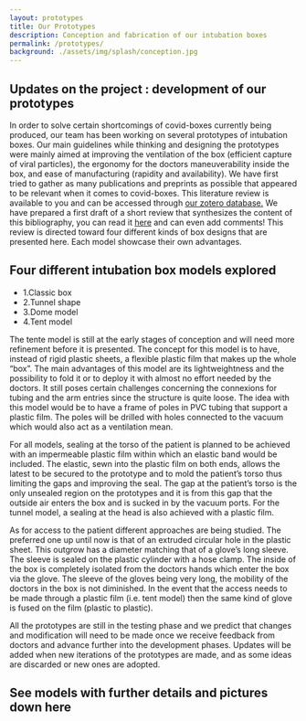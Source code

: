 ```yaml
---
layout: prototypes
title: Our Prototypes
description: Conception and fabrication of our intubation boxes
permalink: /prototypes/
background: ./assets/img/splash/conception.jpg
---
```


## Updates on the project : development of our prototypes

In order to solve certain shortcomings of covid-boxes currently being produced, our team has been working on several prototypes of intubation boxes. Our main guidelines while thinking and designing the prototypes were mainly aimed at improving the ventilation of the box (efficient capture of viral particles), the ergonomy for the doctors maneuverability inside the box, and ease of manufacturing (rapidity and availability). We have first tried to gather as many publications and preprints as possible that appeared to be relevant when it comes to covid-boxes. This literature review is available to you and can be accessed through 
[our zotero database.](https://www.zotero.org/groups/2499567/aerosolbox-public/library)
We have prepared a first draft of a short review that synthesizes the content of this bibliography, you can read it [here](https://docs.google.com/document/d/1-aWn8YKI-uvnVGg00FcT8AjDxAxyuqD3D3u4QniGg_g/edit?usp=sharing) and can even add comments!
This review is directed toward four different kinds of box designs that are presented here. Each model showcase their own advantages.

## Four different intubation box models explored

* 1.Classic box	
* 2.Tunnel shape
* 3.Dome model
* 4.Tent model

The tente model is still at the early stages of conception and will need more refinement before it is presented. The concept for this model is to have, instead of rigid plastic sheets, a flexible plastic film that makes up the whole “box”. The main advantages of this model are its lightweightness and the possibility to fold it or to deploy it with almost no effort needed by the doctors. It still poses certain challenges concerning the connexions for tubing and the arm entries since the structure is quite loose. The idea with this model would be to have a frame of poles in PVC tubing that support a plastic film. The poles will be drilled with holes connected to the vacuum which would also act as a ventilation mean.

For all models, sealing at the torso of the patient is planned to be achieved with an impermeable plastic film within which an elastic band would be included. The elastic, sewn into the plastic film on both ends, allows the latest to be secured to the prototype and to mold the patient’s torso thus limiting the gaps and improving the seal. The gap at the patient’s torso is the only unsealed region on the prototypes and it is from this gap that the outside air enters the box and is sucked in by the vacuum ports. For the tunnel model, a sealing at the head is also achieved with a plastic film.

As for access to the patient different approaches are being studied. The preferred one up until now is that of an extruded circular hole in the plastic sheet. This outgrow has a diameter matching that of a glove’s long sleeve. The sleeve is sealed on the plastic cylinder with a hose clamp. The inside of the box is completely isolated from the doctors hands which enter the box via the glove. The sleeve of the gloves being very long, the mobility of the doctors in the box is not diminished. In the event that the access needs to be made through a plastic film (i.e. tent model) then the same kind of glove is fused on the film (plastic to plastic). 

All the prototypes are still in the testing phase and we predict that changes and modification will need to be made once we receive feedback from doctors and advance further into the development phases. Updates will be added when new iterations of the prototypes are made, and as some ideas are discarded or new ones are adopted.

## See models with further details and pictures down here

<!-- Content here will show up above the prototypes -->